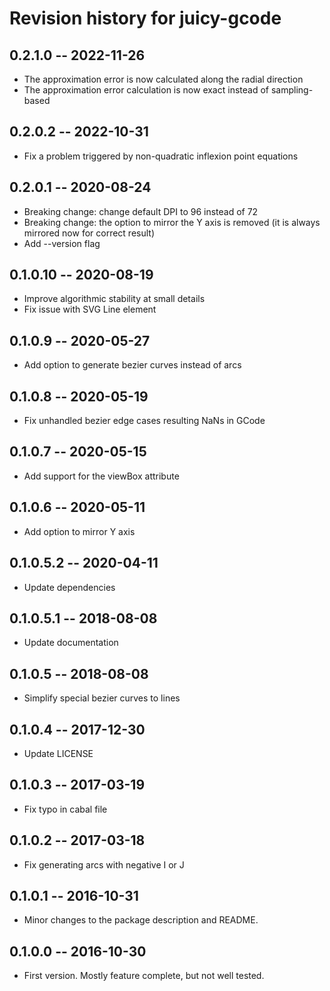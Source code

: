 # Revision history for juicy-gcode

## 0.2.1.0 -- 2022-11-26

- The approximation error is now calculated along the radial direction
- The approximation error calculation is now exact instead of sampling-based

## 0.2.0.2 -- 2022-10-31

- Fix a problem triggered by non-quadratic inflexion point equations

## 0.2.0.1 -- 2020-08-24

- Breaking change: change default DPI to 96 instead of 72
- Breaking change: the option to mirror the Y axis is removed (it is always mirrored now for correct result)
- Add --version flag

## 0.1.0.10 -- 2020-08-19

- Improve algorithmic stability at small details
- Fix issue with SVG Line element

## 0.1.0.9 -- 2020-05-27

- Add option to generate bezier curves instead of arcs

## 0.1.0.8 -- 2020-05-19

- Fix unhandled bezier edge cases resulting NaNs in GCode

## 0.1.0.7 -- 2020-05-15

- Add support for the viewBox attribute

## 0.1.0.6 -- 2020-05-11

- Add option to mirror Y axis

## 0.1.0.5.2 -- 2020-04-11

- Update dependencies

## 0.1.0.5.1 -- 2018-08-08

- Update documentation

## 0.1.0.5 -- 2018-08-08

- Simplify special bezier curves to lines

## 0.1.0.4 -- 2017-12-30

- Update LICENSE

## 0.1.0.3 -- 2017-03-19

- Fix typo in cabal file

## 0.1.0.2 -- 2017-03-18

- Fix generating arcs with negative I or J

## 0.1.0.1 -- 2016-10-31

- Minor changes to the package description and README.

## 0.1.0.0 -- 2016-10-30

- First version. Mostly feature complete, but not well tested.
